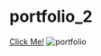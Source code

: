 # portfolio_2
[Click Me!](https://kaplanh.github.io/portfolio_2/)
![portfolio](https://github.com/kaplanh/portfolio_2/assets/101884444/a5ee962f-8e87-4266-9ad6-9ef403452e8a)
